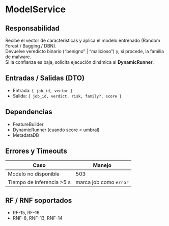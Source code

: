 # ModelService

## Responsabilidad
Recibe el vector de características y aplica el modelo entrenado (Random Forest / Bagging / DBN).  
Devuelve veredicto binario (“benigno” | “malicioso”) y, si procede, la familia de malware.  
Si la confianza es baja, solicita ejecución dinámica al **DynamicRunner**.

## Entradas / Salidas (DTO)
- Entrada: `{ job_id, vector }`  
- Salida: `{ job_id, verdict, risk, family?, score }`

## Dependencias
- FeatureBuilder  
- DynamicRunner (cuando score < umbral)  
- MetadataDB

## Errores y Timeouts
| Caso                      | Manejo                 |
|---------------------------|------------------------|
| Modelo no disponible      | 503                    |
| Tiempo de inferencia >5 s | marca job como `error` |

## RF / RNF soportados
- RF-15, RF-16  
- RNF-8, RNF-13, RNF-14